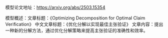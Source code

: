 模型论文地址：https://arxiv.org/abs/2503.15354

模型概述：文章标题：《Optimizing Decomposition for Optimal Claim Verification》
中文文章标题：《优化分解以实现最佳主张验证》
文章内容：提出一种新的分解方法，通过优化分解策略来提高主张验证的准确性和效率。
